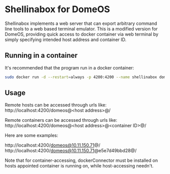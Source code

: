 Shellinabox for DomeOS
===

Shellinabox implements a web server that can export arbitrary command line tools to a web based terminal emulator. This is a modified version for DomeOS, providing quick access to docker container via web terminal by simply specifying intended host address and container ID.

## Running in a container

It's recommended that the program run in a docker container:

```bash
sudo docker run -d --restart=always -p 4200:4200 --name shellinabox domeos/shellinabox:latest
```

## Usage

Remote hosts can be accessed through urls like: http://localhost:4200/domeos@\<host address\>@/

Remote containers can be accessed through urls like: http://localhost:4200/domeos@\<host address\>@\<container ID\>@/

Here are some examples:

http://localhost:4200/domeos@10.11.150.71@/
http://localhost:4200/domeos@10.11.150.71@e5e7d49bbd28@/

Note that for container-accessing, dockerConnector must be installed on hosts appointed container is running on, while host-accessing needn't.
